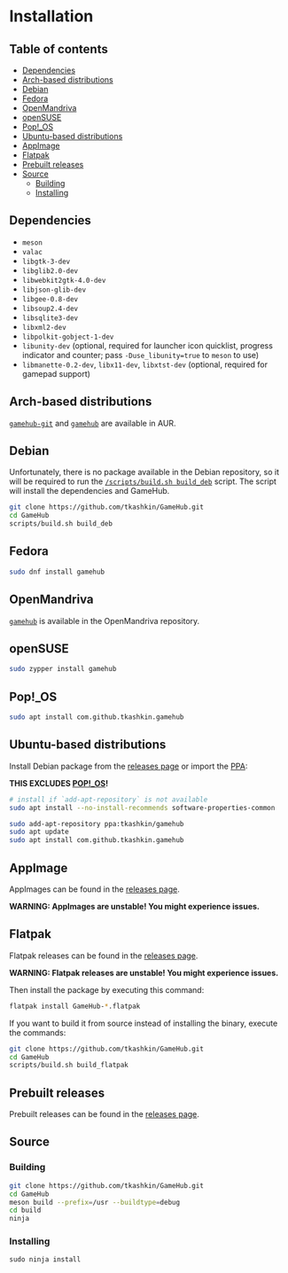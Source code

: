 # Installation

## Table of contents

- [Dependencies](#dependencies)
- [Arch-based distributions](#arch-based-distributions)
- [Debian](#debian)
- [Fedora](#fedora)
- [OpenMandriva](#openmandriva)
- [openSUSE](#opensuse)
- [Pop!_OS](#pop_os)
- [Ubuntu-based distributions](#ubuntu-based-distributions)
- [AppImage](#appimage)
- [Flatpak](#flatpak)
- [Prebuilt releases](#prebuilt-releases)
- [Source](#source)
	- [Building](#building)
	- [Installing](#installing)

## Dependencies
- `meson`
- `valac`
- `libgtk-3-dev`
- `libglib2.0-dev`
- `libwebkit2gtk-4.0-dev`
- `libjson-glib-dev`
- `libgee-0.8-dev`
- `libsoup2.4-dev`
- `libsqlite3-dev`
- `libxml2-dev`
- `libpolkit-gobject-1-dev`
- `libunity-dev` (optional, required for launcher icon quicklist, progress indicator and counter; pass `-Duse_libunity=true` to `meson` to use)
- `libmanette-0.2-dev`, `libx11-dev`, `libxtst-dev` (optional, required for gamepad support)

## Arch-based distributions
[`gamehub-git`](https://aur.archlinux.org/packages/gamehub-git/) and [`gamehub`](https://aur.archlinux.org/packages/gamehub/) are available in AUR.

## Debian
Unfortunately, there is no package available in the Debian repository, so it will be required to run the [`/scripts/build.sh build_deb`](../scripts/build.sh#L171-L210) script. The script will install the dependencies and GameHub.

```bash
git clone https://github.com/tkashkin/GameHub.git
cd GameHub
scripts/build.sh build_deb
```

## Fedora
```bash
sudo dnf install gamehub
```

## OpenMandriva
[`gamehub`](https://abf.openmandriva.org/openmandriva/gamehub/build_lists) is available in the OpenMandriva repository.

## openSUSE
```bash
sudo zypper install gamehub
```

## Pop!_OS

```bash
sudo apt install com.github.tkashkin.gamehub
```

## Ubuntu-based distributions
Install Debian package from the [releases page](https://github.com/tkashkin/GameHub/releases) or import the [PPA](https://launchpad.net/~tkashkin/+archive/ubuntu/gamehub):

**THIS EXCLUDES [POP!_OS](#pop_os)!**
```bash
# install if `add-apt-repository` is not available
sudo apt install --no-install-recommends software-properties-common

sudo add-apt-repository ppa:tkashkin/gamehub
sudo apt update
sudo apt install com.github.tkashkin.gamehub
```

## AppImage
AppImages can be found in the [releases page](https://github.com/tkashkin/GameHub/releases).

**WARNING: AppImages are unstable! You might experience issues.**

## Flatpak
Flatpak releases can be found in the [releases page](https://github.com/tkashkin/GameHub/releases).

**WARNING: Flatpak releases are unstable! You might experience issues.**

Then install the package by executing this command:
```bash
flatpak install GameHub-*.flatpak
```

If you want to build it from source instead of installing the binary, execute the commands:
```bash
git clone https://github.com/tkashkin/GameHub.git
cd GameHub
scripts/build.sh build_flatpak
```

## Prebuilt releases
Prebuilt releases can be found in the [releases page](https://github.com/tkashkin/GameHub/releases).

## Source
### Building
```bash
git clone https://github.com/tkashkin/GameHub.git
cd GameHub
meson build --prefix=/usr --buildtype=debug
cd build
ninja
```
### Installing
```
sudo ninja install
```
